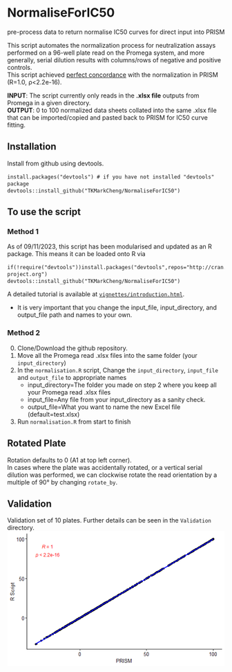 # NormaliseForIC50
pre-process data to return normalise IC50 curves for direct input into PRISM

This script automates the normalization process for neutralization assays performed on a 96-well plate read on the Promega system, and more generally, serial dilution results with columns/rows of negative and positive controls. <br />
This script achieved [perfect concordance](https://github.com/TKMarkCheng/NormaliseForIC50/edit/main/README.md#validation) with the normalization in PRISM (R=1.0, ρ<2.2e-16).

**INPUT**: The script currently only reads in the **.xlsx file** outputs from Promega in a given directory. <br />
**OUTPUT**: 0 to 100 normalized data sheets collated into the same .xlsx file that can be imported/copied and pasted back to PRISM for IC50 curve fitting.

## Installation
Install from github using devtools.

```
install.packages("devtools") # if you have not installed "devtools" package
devtools::install_github("TKMarkCheng/NormaliseForIC50")
```

## To use the script
### Method 1
As of 09/11/2023, this script has been modularised and updated as an R package. This means it can be loaded onto R via
```
if(!require("devtools"))install.packages("devtools",repos="http://cran.us.r-project.org")
devtools::install_github("TKMarkCheng/NormaliseForIC50")
```
A detailed tutorial is available at [`vignettes/introduction.html`](https://htmlpreview.github.io/?https://github.com/TKMarkCheng/NormaliseForIC50/blob/main/vignettes/introduction.html).
- It is very important that you change the input_file, input_directory, and output_file path and names to your own.
### Method 2
0. Clone/Download the github repository.
1. Move all the Promega read .xlsx files into the same folder (your `input_directory`)
2. In the `normalisation.R` script, Change the `input_directory`, `input_file` and `output_file` to appropriate names
    + input_directory=The folder you made on step 2 where you keep all your Promega read .xlsx files
    + input_file=Any file from your input_directory as a sanity check.
    + output_file=What you want to name the new Excel file (default=test.xlsx)
3. Run `normalisation.R` from start to finish

## Rotated Plate
Rotation defaults to 0 (A1 at top left corner). <br />
In cases where the plate was accidentally rotated, or a vertical serial dilution was performed, we can clockwise rotate the read orientation by a multiple of 90° by changing `rotate_by`.

## Validation
Validation set of 10 plates. Further details can be seen in the `Validation` directory. <br />
![alt text](https://github.com/TKMarkCheng/NormaliseForIC50/blob/main/Validation/correlation_plot.png)
